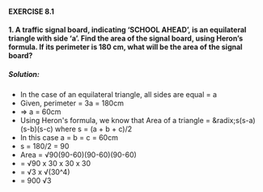#### EXERCISE 8.1
#### 1. A traffic signal board, indicating ‘SCHOOL AHEAD’, is an equilateral triangle with side ‘a’. Find the area of the signal board, using Heron’s formula. If its perimeter is 180 cm, what will be the area of the signal board?
##### Solution: 
* In the case of an equilateral triangle, all sides are equal = a
* Given, perimeter = 3a = 180cm
* => a = 60cm
* Using Heron's formula, we know that Area of a triangle = &radix;s(s-a)(s-b)(s-c) where s = (a + b + c)/2
* In this case a = b = c = 60cm
* s = 180/2 = 90
* Area = &radic;90(90-60)(90-60)(90-60) 
* = &radic;90 x 30 x 30 x 30
* = &radic;3 x &radic;(30^4)
* = 900 &radic;3
